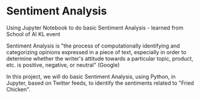 # Sentiment Analysis
Using Jupyter Notebook to do basic Sentiment Analysis - learned from School of AI KL event

Sentiment Analysis is "the process of computationally identifying and categorizing opinions expressed in a piece of text, especially in order to determine whether the writer's attitude towards a particular topic, product, etc. is positive, negative, or neutral" (Google)

In this project, we will do basic Sentiment Analysis, using Python, in Jupyter, based on Twitter feeds, to identify the sentiments related to "Fried Chicken".

